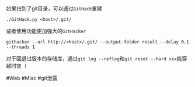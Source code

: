 如果扫到了git目录，可以通过`GitHack`重建
```shell
./GitHack.py <host>/.git/
```

或者使用功能更加强大的`GitHacker`

```
githacker --url http://<host>/.git/ --output-folder result --delay 0.1 --threads 1
```

对于回退过版本的存储库，通过`git log --reflog`和`git reset --hard xxx`能穿越时空（

#Web #Misc #git泄露 